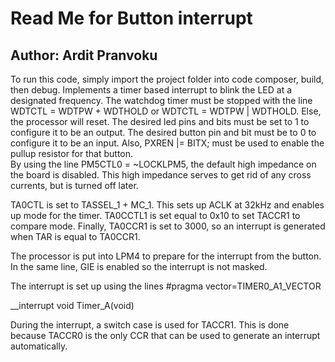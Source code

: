 # Read Me for Button interrupt
## Author: Ardit Pranvoku
To run this code, simply import the project folder into code composer, build, then debug.
Implements a timer based interrupt to blink the LED at a designated frequency.
The watchdog timer must be stopped with the line WDTCTL = WDTPW + WDTHOLD or WDTCTL = WDTPW | WDTHOLD.
Else, the processor will reset.
The desired led pins and bits must be set to 1 to configure it to be an output.
The desired button pin and bit must be to 0 to configure it to be an input.
Also,  PXREN |= BITX; must be used to enable the pullup resistor for that button.     
By using the line PM5CTL0 = ~LOCKLPM5, the default high impedance on the board is disabled.
This high impedance serves to get rid of any cross currents, but is turned off later.

TA0CTL is set to TASSEL_1 + MC_1. This sets up ACLK at 32kHz and enables up mode for the timer.
TA0CCTL1 is set equal to 0x10 to set TACCR1 to compare mode.
Finally, TA0CCR1 is set to 3000, so an interrupt is generated when TAR is equal to TA0CCR1.

The processor is put into LPM4 to prepare for the interrupt from the button.
In the same line, GIE is enabled so the interrupt is not masked.

The interrupt is set up using the lines
#pragma vector=TIMER0_A1_VECTOR

__interrupt void Timer_A(void)

During the interrupt, a switch case is used for TACCR1. This is done because TACCR0 is the only CCR 
that can be used to generate an interrupt automatically. 
